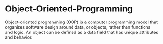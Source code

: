 # Object-Oriented-Programming

Object-oriented programming (OOP) is a computer programming model that organizes software design around data, or objects, rather than functions and logic.
An object can be defined as a data field that has unique attributes and behavior.

